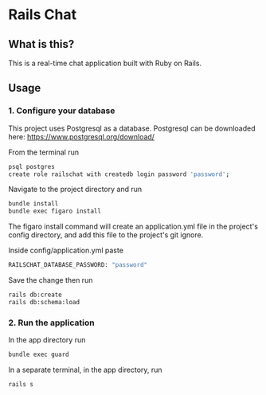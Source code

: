 # Rails Chat

## What is this?

This is a real-time chat application built with Ruby on Rails.

## Usage

### 1. Configure your database

This project uses Postgresql as a database.
Postgresql can be downloaded here: https://www.postgresql.org/download/

From the terminal run

```bash
psql postgres
create role railschat with createdb login password 'password';
```

Navigate to the project directory and run

```bash
bundle install
bundle exec figaro install
```

The figaro install command will create an application.yml file in the project's config directory, and add this file to the project's git ignore.

Inside config/application.yml paste

```bash
RAILSCHAT_DATABASE_PASSWORD: "password"
```

Save the change then run

```bash
rails db:create
rails db:schema:load
```

### 2. Run the application

In the app directory run

```bash
bundle exec guard
```

In a separate terminal, in the app directory, run

```bash
rails s
```
